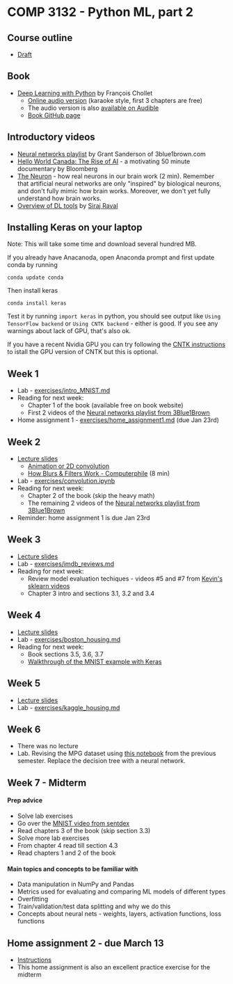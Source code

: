 # COMP 3132 - Python ML, part 2

## Course outline
 * [Draft](https://docs.google.com/document/d/13-xZCzKXh8en7wyOvsfpQGjdO1qTJFZuh_56rYE5Ymg/view)

## Book
 - [Deep Learning with Python](https://www.manning.com/books/deep-learning-with-python) by François Chollet
   - [Online audio version](https://livebook.manning.com/#!/book/deep-learning-with-python/chapter-1/) (karaoke style, first 3 chapters are free)
   - The audio version is also [available on Audible](https://www.audible.com/pd/Deep-Learning-with-Python-Audiobook/B07H5TZ6KN)
   - [Book GitHub page](https://github.com/fchollet/deep-learning-with-python-notebooks)
 
## Introductory videos
 - [Neural networks playlist](https://www.youtube.com/playlist?list=PLZHQObOWTQDNU6R1_67000Dx_ZCJB-3pi) by Grant Sanderson of 3blue1brown.com
 - [Hello World Canada: The Rise of AI](https://www.youtube.com/watch?v=Dk7h22mRYHQ&t=1523s) - a motivating 50 minute documentary by Bloomberg
 - [The Neuron](https://www.youtube.com/watch?v=6qS83wD29PY) - how real neurons in our brain work (2 min). Remember that artificial neural networks are only "inspired" by biological neurons, and don't fully mimic how brain works. Moreover, we don't yet fully understand how brain works.
 - [Overview of DL tools](https://www.youtube.com/watch?v=j_pJmXJwMLA) by [Siraj Raval](https://www.youtube.com/channel/UCWN3xxRkmTPmbKwht9FuE5A)
 
## Installing Keras on your laptop
Note: This will take some time and download several hundred MB.

If you already have Anacanoda, open Anaconda prompt and first update conda by running
```
conda update conda
```
Then install keras 
```
conda install keras
```

Test it by running `import keras` in python, you should see output like `Using TensorFlow backend` or `Using CNTK backend` - either is good. If you see any warnings about lack of GPU, that's also ok.

If you have a recent Nvidia GPU you can try following the [CNTK instructions](CNTK.md) to istall the GPU version of CNTK but this is optional.

## Week 1
 * Lab - [exercises/intro_MNIST.md](exercises/intro_MNIST.md)
 * Reading for next week:
   * Chapter 1 of the book (available free on book website)
   * First 2 videos of the [Neural networks playlist from 3Blue1Brown](https://www.youtube.com/playlist?list=PLZHQObOWTQDNU6R1_67000Dx_ZCJB-3pi)
 * Home assignment 1 - [exercises/home_assignment1.md](exercises/home_assignment1.md)  (due Jan 23rd)

## Week 2
 * [Lecture slides](slides/02_week.ipynb)
   * [Animation or 2D convolution](https://i.stack.imgur.com/uEoXw.gif)
   * [How Blurs & Filters Work - Computerphile](https://www.youtube.com/watch?v=C_zFhWdM4ic) (8 min)
 * Lab - [exercises/convolution.ipynb](exercises/convolution.ipynb)
 * Reading for next week:
   * Chapter 2 of the book (skip the heavy math)
   * The remaining 2 videos of the [Neural networks playlist from 3Blue1Brown](https://www.youtube.com/playlist?list=PLZHQObOWTQDNU6R1_67000Dx_ZCJB-3pi)
 * Reminder: home assignment 1 is due Jan 23rd

## Week 3
 * [Lecture slides](slides/03_week.ipynb)
 * Lab - [exercises/imdb_reviews.md](exercises/imdb_reviews.md)
 * Reading for next week:
   * Review model evaluation techiques - videos #5 and #7 from [Kevin's sklearn videos](https://github.com/justmarkham/scikit-learn-videos)
   * Chapter 3 intro and sections 3.1, 3.2 and 3.4
   
## Week 4
 * [Lecture slides](slides/04_week.ipynb)
 * Lab - [exercises/boston_housing.md](exercises/boston_housing.md)
 * Reading for next week:
   * Book sections 3.5, 3.6, 3.7
   * [Walkthrough of the MNIST example with Keras](https://www.youtube.com/watch?v=wQ8BIBpya2k)

## Week 5
 * [Lecture slides](slides/05_week.ipynb)
 * Lab - [exercises/kaggle_housing.md](exercises/kaggle_housing.md)
 
## Week 6
 - There was no lecture
 - Lab. Revising the MPG dataset using [this notebook](https://github.com/kamrik/ML1/blob/master/exercises/mpg_revisited.ipynb) from the previous semester. Replace the decision tree with a neural network.

## Week 7 - Midterm
#### Prep advice
 - Solve lab exercises
 - Go over the [MNIST video from sentdex](https://www.youtube.com/watch?v=wQ8BIBpya2k)
 - Read chapters 3 of the book (skip section 3.3)
 - Solve more lab exercises
 - From chapter 4 read till section 4.3
 - Read chapters 1 and 2 of the book
#### Main topics and concepts to be familiar with
 - Data manipulation in NumPy and Pandas
 - Metrics used for evaluating and comparing ML models of different types
 - Overfitting
 - Train/validation/test data splitting and why we do this
 - Concepts about neural nets - weights, layers, activation functions, loss functions
 
## Home assignment 2 - due March 13
 - [Instructions](exercises/home_assignment2.md)
 - This home assignment is also an excellent practice exercise for the midterm
